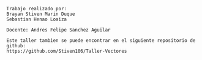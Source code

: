     Trabajo realizado por:
    Brayan Stiven Marin Duque
    Sebastian Henao Loaiza

    Docente: Andres Felipe Sanchez Aguilar

    Este taller tambien se puede encontrar en el siguiente repositorio de github: 
    https://github.com/Stiven106/Taller-Vectores